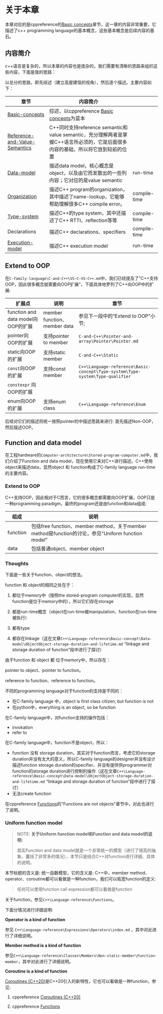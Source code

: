 # 关于本章

本章对应的是cppreference的[Basic concepts](https://en.cppreference.com/w/cpp/language/basic_concepts)章节，这一章的内容非常重要，它描述了c++ programming language的基本概念，这些基本概念是后续内容的基石。

## 内容简介

c++语言是复杂的，所以本章的内容也是庞杂的，我们需要有清晰的思路来组织这些内容，下面是我的思路：

以总分的思路，即先综述（建立高屋建瓴的视角），然后逐个描述。主要内容如下：



| 章节                                                         | 内容简介                                                     |              |
| ------------------------------------------------------------ | ------------------------------------------------------------ | ------------ |
| [Basic-concepts](./Basic-concepts.md)                        | 综述，以cppreference [Basic concepts](https://en.cppreference.com/w/cpp/language/basic_concepts)为蓝本 |              |
| [Reference-and-Value-Semantics](./Reference-and-Value-Semantics/index.md) | C++同时支持reference semantic和value semantic，充分理解两者是掌握C++语言所必须的，它是后面很多内容的基础，所以将它放到较前的位置 |              |
| [Data-model](./Data-model/index.md)                          | 描述data model，核心概念是object，以及由它而发散出的一些列内容；它对应的是value semantic | run-time     |
| [Organization](./Organization/index.md)                      | 描述C++ program的organization，其中描述了name-lookup，它能够帮助理解很多C++ compile error。 | compile-time |
| [Type-system](./Type-system/index.md)                        | 描述C++的type system，其中还描述了C++ RTTI、reflection等等   | compile-time |
| Declarations                                                 | 描述C++ declarations、specifiers                             | compile-time |
| [Execution-model](./Execution-model/index.md)                | 描述C++ execution model                                      | run-time     |

## Extend to OOP

在`C-family-language\C-and-C++\VS-C-VS-C++.md`中，我们已经提及了"C++支持OOP，因此很多概念就需要向OOP扩展"，下面具体地罗列了C++向OOP中的扩展:

| 扩展点                             | 说明                         | 章节                                                         |
| ---------------------------------- | ---------------------------- | ------------------------------------------------------------ |
| function and data model向OOP的扩展 | member function、member data | 参见下一段中的“Extend to OOP”小节; <br>                      |
| pointer向OOP的扩展                 | 支持pointer to member        | `C-and-C++\Pointer-and-array\Pointer\Pointer.md`             |
| static向OOP的扩展                  | 支持static member            | `C-and-C++\Static`                                           |
| `const`向OOP的扩展                 | 支持const member             | `C++\Language-reference\Basic-concept\Type-system\Type-system\Type-qualifier` |
| `constexpr` 向OOP的扩展            |                              |                                                              |
| enum向OOP的扩展                    | 支持enum class               | `C++\Language-reference\Enum`                                |

后续对它们的描述将统一按照pointer的中描述思路来进行: 首先描述Non-OOP，然后描述OOP。

## Function and data model

在工程hardware的`Computer-architecture\Stored-program-computer.md`中，我们介绍了Function and data model，现在使用它来对C++进行描述。C++使用object来描述data，显然object 和 function构成了C-family language run-time的主要内容。

### Extend to OOP

C++支持OOP，因此相对于C而言，它的很多概念都需要向OOP扩展，OOP只是一种programming paradigm，最终的program还是由function和data组成: 

| 组成     | 说明                                                         |
| -------- | ------------------------------------------------------------ |
| function | 包括free function、member method，关于member method是function的讨论，参见"Uniform function model" |
| data     | 包括普通object、member object                                |

### Thoughts

下面是一些关于function、object的想法。

function 和 object的相同之处在于：

1) 都位于memory中（按照the stored-program computer的实现，显然function是位于memory中的），所以它们存在storage

2) 都是run-time概念（object在run-time被manipulation、function在run-time被执行）

3) 都有type

4) 都存在linkage（这在文章`C++\Language-reference\Basic-concept\Data-model\ObjectObject-storage-duration-and-lifetime.md` “linkage and storage duration of function”段中进行了探讨）

由于function 和 object 都 位于memory中，所以存在：

pointer to object、pointer to function。

reference to function、reference to function。

不同的programming language对于function的支持是不同的：

- 在C-family language 中，object is first class citizen, but function is not
- 在python中，everything is an object, so be function

在C-family language中，对function支持的操作包括：

- invokation
- refer to

在C-family language中，function不是object，所以：

- function 没有 storage duration，其实对于function而言，考虑它的storage duration并没有太大的意义，所以C-family language的designer并没有设计描述function storage duration的specifier、并没有提供供programmer对function的storage duration进行控制的操作（这在文章`C++\Language-reference\Basic-concept\Data-model\ObjectObject-storage-duration-and-lifetime.md` “linkage and storage duration of function”段中进行了探讨）
- 无法create function

在cppreference [Functions](https://en.cppreference.com/w/cpp/language/functions)的"Functions are not objects"章节中，对此也进行了说明。

### Uniform function model

> NOTE: **关于Uniform function model和Function and data model的说明:** 
>
> 其实Function and data model就是一个非常统一的模型（进行了很高的抽象、囊括了非常多的情况），本节只是结合C++对function进行详细、具体的说明。

本节标题的含义是: 统一函数模型，它的含义是: C++中，member method、operator、coroutine都可以看做是一种function，我们可以拓宽function的定义:

> 任何可以使用function call expression都可以看做是function

关于function，参见`C++\Language-reference\Functions`。

下面分情况进行详细说明: 

**Operator is a kind of function**

参见 `C++\Language-reference\Expressions\Operators\index.md` ，其中对此进行了详细说明。

**Member method is a kind of function**

参见`C++\Language-reference\Classes\Members\Non-static-member\Function-member`，其中对此进行了详细说明。

**Coroutine is a kind of function**

[Coroutines (C++20)](https://en.cppreference.com/w/cpp/language/coroutines)是C++20引入的新特性，它也可以看做是一种function，参见:

1) cppreference [Coroutines (C++20)](https://en.cppreference.com/w/cpp/language/coroutines)

2) cppreference [Functions](https://en.cppreference.com/w/cpp/language/functions)